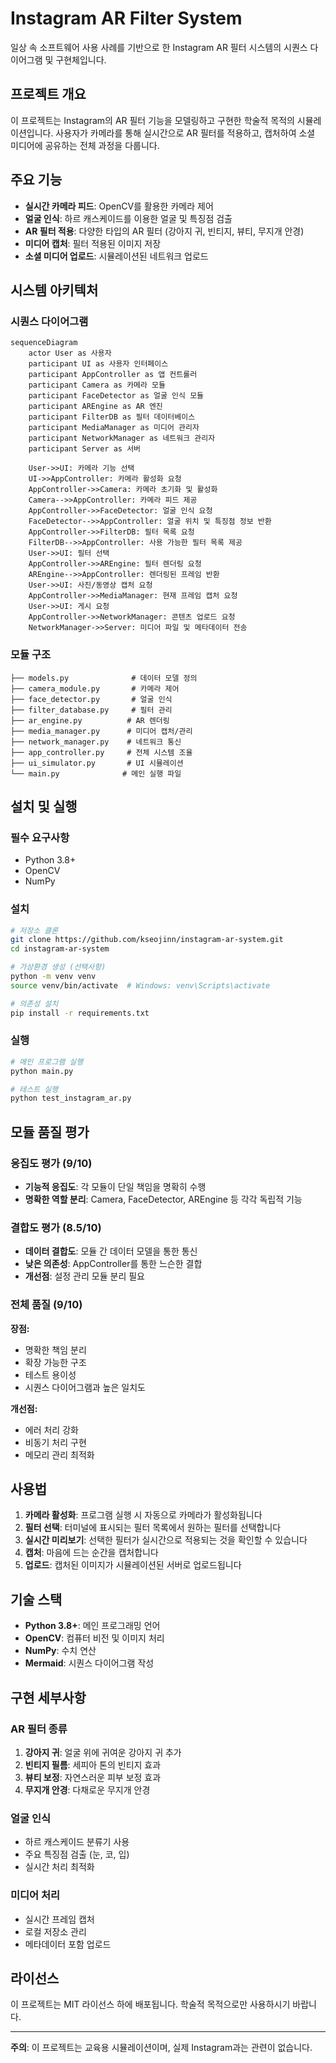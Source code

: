 # Instagram AR Filter System

일상 속 소프트웨어 사용 사례를 기반으로 한 Instagram AR 필터 시스템의 시퀀스 다이어그램 및 구현체입니다.

## 프로젝트 개요

이 프로젝트는 Instagram의 AR 필터 기능을 모델링하고 구현한 학술적 목적의 시뮬레이션입니다. 사용자가 카메라를 통해 실시간으로 AR 필터를 적용하고, 캡처하여 소셜 미디어에 공유하는 전체 과정을 다룹니다.

## 주요 기능

- **실시간 카메라 피드**: OpenCV를 활용한 카메라 제어
- **얼굴 인식**: 하르 캐스케이드를 이용한 얼굴 및 특징점 검출
- **AR 필터 적용**: 다양한 타입의 AR 필터 (강아지 귀, 빈티지, 뷰티, 무지개 안경)
- **미디어 캡처**: 필터 적용된 이미지 저장
- **소셜 미디어 업로드**: 시뮬레이션된 네트워크 업로드

## 시스템 아키텍처

### 시퀀스 다이어그램
```mermaid
sequenceDiagram
    actor User as 사용자
    participant UI as 사용자 인터페이스
    participant AppController as 앱 컨트롤러
    participant Camera as 카메라 모듈
    participant FaceDetector as 얼굴 인식 모듈
    participant AREngine as AR 엔진
    participant FilterDB as 필터 데이터베이스
    participant MediaManager as 미디어 관리자
    participant NetworkManager as 네트워크 관리자
    participant Server as 서버
    
    User->>UI: 카메라 기능 선택
    UI->>AppController: 카메라 활성화 요청
    AppController->>Camera: 카메라 초기화 및 활성화
    Camera-->>AppController: 카메라 피드 제공
    AppController->>FaceDetector: 얼굴 인식 요청
    FaceDetector-->>AppController: 얼굴 위치 및 특징점 정보 반환
    AppController->>FilterDB: 필터 목록 요청
    FilterDB-->>AppController: 사용 가능한 필터 목록 제공
    User->>UI: 필터 선택
    AppController->>AREngine: 필터 렌더링 요청
    AREngine-->>AppController: 렌더링된 프레임 반환
    User->>UI: 사진/동영상 캡처 요청
    AppController->>MediaManager: 현재 프레임 캡처 요청
    User->>UI: 게시 요청
    AppController->>NetworkManager: 콘텐츠 업로드 요청
    NetworkManager->>Server: 미디어 파일 및 메타데이터 전송
```

### 모듈 구조
```
├── models.py              # 데이터 모델 정의
├── camera_module.py       # 카메라 제어
├── face_detector.py       # 얼굴 인식
├── filter_database.py     # 필터 관리
├── ar_engine.py          # AR 렌더링
├── media_manager.py      # 미디어 캡처/관리
├── network_manager.py    # 네트워크 통신
├── app_controller.py     # 전체 시스템 조율
├── ui_simulator.py       # UI 시뮬레이션
└── main.py              # 메인 실행 파일
```

## 설치 및 실행

### 필수 요구사항
- Python 3.8+
- OpenCV
- NumPy

### 설치
```bash
# 저장소 클론
git clone https://github.com/kseojinn/instagram-ar-system.git
cd instagram-ar-system

# 가상환경 생성 (선택사항)
python -m venv venv
source venv/bin/activate  # Windows: venv\Scripts\activate

# 의존성 설치
pip install -r requirements.txt
```

### 실행
```bash
# 메인 프로그램 실행
python main.py

# 테스트 실행
python test_instagram_ar.py
```

## 모듈 품질 평가

### 응집도 평가 (9/10)
- **기능적 응집도**: 각 모듈이 단일 책임을 명확히 수행
- **명확한 역할 분리**: Camera, FaceDetector, AREngine 등 각각 독립적 기능

### 결합도 평가 (8.5/10)
- **데이터 결합도**: 모듈 간 데이터 모델을 통한 통신
- **낮은 의존성**: AppController를 통한 느슨한 결합
- **개선점**: 설정 관리 모듈 분리 필요

### 전체 품질 (9/10)
**장점:**
- 명확한 책임 분리
- 확장 가능한 구조  
- 테스트 용이성
- 시퀀스 다이어그램과 높은 일치도

**개선점:**
- 에러 처리 강화
- 비동기 처리 구현
- 메모리 관리 최적화

## 사용법

1. **카메라 활성화**: 프로그램 실행 시 자동으로 카메라가 활성화됩니다
2. **필터 선택**: 터미널에 표시되는 필터 목록에서 원하는 필터를 선택합니다
3. **실시간 미리보기**: 선택한 필터가 실시간으로 적용되는 것을 확인할 수 있습니다
4. **캡처**: 마음에 드는 순간을 캡처합니다
5. **업로드**: 캡처된 이미지가 시뮬레이션된 서버로 업로드됩니다

##  기술 스택

- **Python 3.8+**: 메인 프로그래밍 언어
- **OpenCV**: 컴퓨터 비전 및 이미지 처리
- **NumPy**: 수치 연산
- **Mermaid**: 시퀀스 다이어그램 작성

## 구현 세부사항

### AR 필터 종류
1. **강아지 귀**: 얼굴 위에 귀여운 강아지 귀 추가
2. **빈티지 필름**: 세피아 톤의 빈티지 효과
3. **뷰티 보정**: 자연스러운 피부 보정 효과
4. **무지개 안경**: 다채로운 무지개 안경

### 얼굴 인식
- 하르 캐스케이드 분류기 사용
- 주요 특징점 검출 (눈, 코, 입)
- 실시간 처리 최적화

### 미디어 처리
- 실시간 프레임 캡처
- 로컬 저장소 관리
- 메타데이터 포함 업로드

## 라이선스

이 프로젝트는 MIT 라이선스 하에 배포됩니다. 학술적 목적으로만 사용하시기 바랍니다.

---
**주의**: 이 프로젝트는 교육용 시뮬레이션이며, 실제 Instagram과는 관련이 없습니다.

